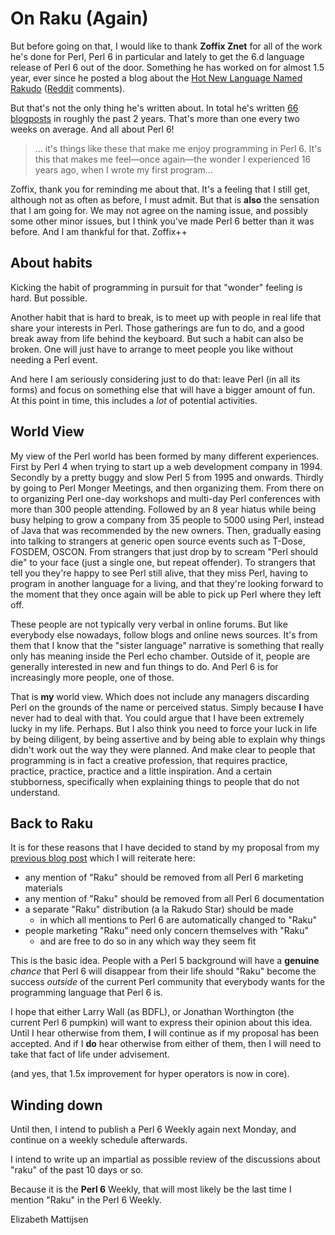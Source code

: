 On Raku (Again)
===============
But before going on that, I would like to thank **Zoffix Znet** for all of the
work he's done for Perl, Perl 6 in particular and lately to get the 6.d
language release of Perl 6 out of the door.  Something he has worked on for
almost 1.5 year, ever since he posted a blog about the
[Hot New Language Named Rakudo](https://perl6.party/post/The-Hot-New-Language-Named-Rakudo)
([Reddit](https://www.reddit.com/r/perl6/comments/6lstq3/the_hot_new_language_named_rakudo/) comments).

But that's not the only thing he's written about.  In total he's written
[66 blogposts](https://perl6.party) in roughly the past 2 years.  That's more
than one every two weeks on average.  And all about Perl 6!

> ... it's things like these that make me enjoy programming in Perl 6. It's
> this that makes me feel—once again—the wonder I experienced 16 years ago,
> when I wrote my first program...

Zoffix, thank you for reminding me about that.  It's a feeling that I still
get, although not as often as before, I must admit.  But that is **also** the
sensation that I am going for.  We may not agree on the naming issue, and
possibly some other minor issues, but I think you've made Perl 6 better than
it was before.  And I am thankful for that.  Zoffix++

About habits
------------
Kicking the habit of programming in pursuit for that "wonder" feeling is hard.
But possible.

Another habit that is hard to break, is to meet up with people in real life
that share your interests in Perl.  Those gatherings are fun to do, and a good
break away from life behind the keyboard.  But such a habit can also be broken.
One will just have to arrange to meet people you like without needing a Perl
event.

And here I am seriously considering just to do that: leave Perl (in all its
forms) and focus on something else that will have a bigger amount of fun.  At
this point in time, this includes a *lot* of potential activities.

World View
----------
My view of the Perl world has been formed by many different experiences.
First by Perl 4 when trying to start up a web development company in 1994.
Secondly by a pretty buggy and slow Perl 5 from 1995 and onwards.  Thirdly
by going to Perl Monger Meetings, and then organizing them.  From there on
to organizing Perl one-day workshops and multi-day Perl conferences with more
than 300 people attending. Followed by an 8 year hiatus while being busy
helping to grow a company from 35 people to 5000 using Perl, instead of Java
that was recommended by the new owners.  Then, gradually easing into talking
to strangers at generic open source events such as T-Dose, FOSDEM, OSCON.
From strangers that just drop by to scream "Perl should die" to your face
(just a single one, but repeat offender).  To strangers that tell you they're
happy to see Perl still alive, that they miss Perl, having to program in
another language for a living, and that they're looking forward to the moment
that they once again will be able to pick up Perl where they left off.

These people are not typically very verbal in online forums.  But like
everybody else nowadays, follow blogs and online news sources.   It's from
them that I know that the "sister language" narrative is something that
really only has meaning inside the Perl echo chamber.  Outside of it, people
are generally interested in new and fun things to do.  And Perl 6 is for
increasingly more people, one of those.

That is **my** world view.  Which does not include any managers discarding
Perl on the grounds of the name or perceived status.  Simply because **I**
have never had to deal with that.  You could argue that I have been extremely
lucky in my life.  Perhaps.  But I also think you need to force your luck in
life by being diligent, by being assertive and by being able to explain why
things didn't work out the way they were planned.  And make clear to people
that programming is in fact a creative profession, that requires practice,
practice, practice, practice and a little inspiration.  And a certain
stubborness, specifically when explaining things to people that do not
understand.

Back to Raku
------------
It is for these reasons that I have decided to stand by my proposal from my
[previous blog post](https://liztormato.wordpress.com/2018/11/06/on-raku/)
which I will reiterate here:

- any mention of "Raku" should be removed from all Perl 6 marketing materials
- any mention of "Raku" should be removed from all Perl 6 documentation
- a separate "Raku" distribution (a la Rakudo Star) should be made
  - in which all mentions to Perl 6 are automatically changed to "Raku"
- people marketing "Raku" need only concern themselves with "Raku"
  - and are free to do so in any which way they seem fit

This is the basic idea.  People with a Perl 5 background will have a
**genuine** *chance* that Perl 6 will disappear from their life should
"Raku" become the success *outside* of the current Perl community that
everybody wants for the programming language that Perl 6 is.

I hope that either Larry Wall (as BDFL), or Jonathan Worthington (the
current Perl 6 pumpkin) will want to express their opinion about this idea.
Until I hear otherwise from them, **I** will continue as if my proposal has
been accepted.  And if I **do** hear otherwise from either of them, then I
will need to take that fact of life under advisement.

(and yes, that 1.5x improvement for hyper operators is now in core).

Winding down
------------
Until then, I intend to publish a Perl 6 Weekly again next Monday, and
continue on a weekly schedule afterwards.

I intend to write up an impartial as possible review of the discussions about
"raku" of the past 10 days or so.

Because it is the **Perl 6** Weekly, that will most likely be the last time
I mention "Raku" in the Perl 6 Weekly.

Elizabeth Mattijsen
